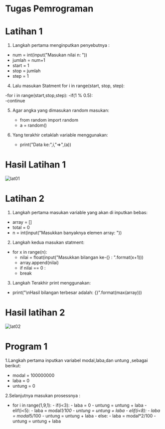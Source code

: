 # Tugas Pemrograman
# Latihan 1

1. Langkah pertama menginputkan penyebutnya :

- num = int(input("Masukan nilai n: ")) 
- jumlah = num+1 
- start = 1 
- stop = jumlah 
- step = 1 

4. Lalu masukan Statment for i in range(start, stop, step):

-for i in range(start,stop,step):
    -if(1 % 0.5):   
        -continue
        
5. Agar angka yang dimasukan random masukan:

    - from random import random    
    - a = random()

6. Yang terakhir cetaklah variable menggunakan:

    - print("Data ke:",i,"=>",(a))
    
# Hasil Latihan 1
![lat01](https://user-images.githubusercontent.com/56239989/68085468-fa90d280-fe73-11e9-84b5-a0c46022a927.jpg)


# Latihan 2

1. Langkah pertama masukan variable yang akan di inputkan bebas:

- array = []
- total = 0
- n = int(input("Masukkan banyaknya elemen array: "))

2. Langkah kedua masukan statment:

- for x in range(n):
    - nilai = float(input("Masukkan bilangan ke-{} : ".format(x+1)))
    - array.append(nilai)
    - if nilai == 0 :
     - break

3. Langkah Terakhir print menggunakan:

- print("\nHasil bilangan terbesar adalah: {}".format(max(array)))

# Hasil latihan 2
![lat02](https://user-images.githubusercontent.com/56239989/68085630-83f4d480-fe75-11e9-980c-553e07db57b6.jpg)

# Program 1

1.Langkah pertama inputkan variabel modal,laba,dan untung ,sebagai berikut:

- modal = 100000000
- laba = 0
- untung = 0 

2.Selanjutnya masukan prosessnya :

- for i in range(1,9,1):
        - if(i<3):
        - laba = 0
        - untung = untung + laba
      - elif(i<5):
        - laba = modal*1/100
        - untung = untung + laba
       - elif(i<8):
        - laba = modal*5/100
        - untung = untung + laba
       - else:
        - laba = modal*2/100
        - untung = untung + laba
